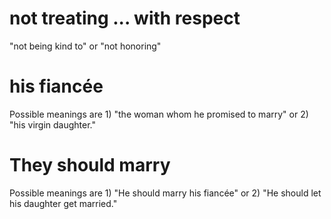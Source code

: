 # not treating ... with respect

"not being kind to" or "not honoring"

# his fiancée

Possible meanings are 1) "the woman whom he promised to marry" or 2) "his virgin daughter."

# They should marry

Possible meanings are 1) "He should marry his fiancée" or 2) "He should let his daughter get married."